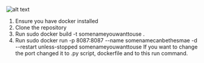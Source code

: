 ![alt text](https://www.xamk.fi/app/uploads/sites/2/2024/04/FI_Co-fundedbytheEU_RGB_POS-e1724236553174-768x168.png)
1. Ensure you have docker installed
2. Clone the repository
3. Run sudo docker build -t somenameyouwanttouse .
4. Run sudo docker run -p 8087:8087 --name somenamecanbethesmae -d --restart unless-stopped somenameyouwanttouse
   If you want to change the port changed it to .py script, dockerfile and to this run command.
